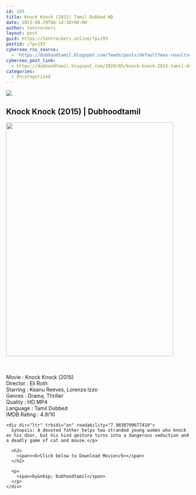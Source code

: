 ```yaml
---
id: 193
title: Knock Knock (2015) Tamil Dubbed HD
date: 2021-08-29T06:14:10+00:00
author: tentrockers
layout: post
guid: https://tentrockers.online/?p=193
postid: /?p=193
cyberseo_rss_source:
  - 'https://dubhoodtamil.blogspot.com/feeds/posts/default?max-results=150&start-index=301'
cyberseo_post_link:
  - https://dubhoodtamil.blogspot.com/2020/05/knock-knock-2015-tamil-dubbed-hd.html
categories:
  - Uncategorized
---
```

<div class="media_block">
  <img src="https://1.bp.blogspot.com/-DaOrgtrVkHg/XswCMuigCtI/AAAAAAAABQY/YYSRnMyPhm0JuvHrGwXgpSLU7MK4ect3ACNcBGAsYHQ/s72-c/images%2B%252858%2529.jpeg" class="media_thumbnail" />
</div>

<div dir="ltr" trbidi="on">
  <h2>
    <span>Knock Knock (2015) | Dubhoodtamil</span>
  </h2>
  
  <div class="separator">
    <a href="https://1.bp.blogspot.com/-DaOrgtrVkHg/XswCMuigCtI/AAAAAAAABQY/YYSRnMyPhm0JuvHrGwXgpSLU7MK4ect3ACNcBGAsYHQ/s1600/images%2B%252858%2529.jpeg"><img loading="lazy" border="0" data-original-height="654" data-original-width="469" height="640" src="https://1.bp.blogspot.com/-DaOrgtrVkHg/XswCMuigCtI/AAAAAAAABQY/YYSRnMyPhm0JuvHrGwXgpSLU7MK4ect3ACNcBGAsYHQ/s640/images%2B%252858%2529.jpeg" width="458" /></a>
  </div>
  
  <p>
    <span face="&quot;trebuchet ms&quot; , sans-serif"><br /></span><br /> <span face="&quot;trebuchet ms&quot; , sans-serif">Movie : Knock Knock (2015)</span><br /><span face="&quot;trebuchet ms&quot; , sans-serif">Director : Eli Roth</span><br /><span face="&quot;trebuchet ms&quot; , sans-serif">Starring : Keanu Reeves, Lorenza Izzo</span><br /><span face="&quot;trebuchet ms&quot; , sans-serif">Genres : Drama, Thriller</span><br /><span face="&quot;trebuchet ms&quot; , sans-serif">Quality : HD MP4</span><br /><span face="&quot;trebuchet ms&quot; , sans-serif">Language : Tamil Dubbed</span><br /><span face="&quot;trebuchet ms&quot; , sans-serif">IMDB Rating : 4.9/10</span></div> 
    
    <div dir="ltr" trbidi="on" readability="7.9838709677419">
      Synopsis: A devoted father helps two stranded young women who knock on his door, but his kind gesture turns into a dangerous seduction and a deadly game of cat and mouse.</p> 
      
      <h2>
        <span><b>Click below to Download Movie</b></span>
      </h2>
      
      <p>
        <span>by&nbsp; Dubhoodtamil</span>
      </p>
    </div>
